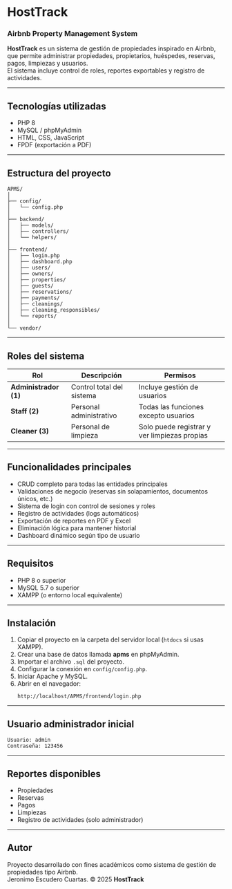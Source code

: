 # HostTrack
### Airbnb Property Management System

**HostTrack** es un sistema de gestión de propiedades inspirado en Airbnb, que permite administrar propiedades, propietarios, huéspedes, reservas, pagos, limpiezas y usuarios.  
El sistema incluye control de roles, reportes exportables y registro de actividades.

---

## Tecnologías utilizadas

- PHP 8  
- MySQL / phpMyAdmin  
- HTML, CSS, JavaScript  
- FPDF (exportación a PDF)

---

## Estructura del proyecto

```
APMS/
│
├── config/
│   └── config.php
│
├── backend/
│   ├── models/
│   ├── controllers/
│   └── helpers/
│
├── frontend/
│   ├── login.php
│   ├── dashboard.php
│   ├── users/
│   ├── owners/
│   ├── properties/
│   ├── guests/
│   ├── reservations/
│   ├── payments/
│   ├── cleanings/
│   ├── cleaning_responsibles/
│   └── reports/
│
└── vendor/
```

---

## Roles del sistema

| Rol | Descripción | Permisos |
|------|-------------|-----------|
| **Administrador (1)** | Control total del sistema | Incluye gestión de usuarios |
| **Staff (2)** | Personal administrativo | Todas las funciones excepto usuarios |
| **Cleaner (3)** | Personal de limpieza | Solo puede registrar y ver limpiezas propias |

---

## Funcionalidades principales

- CRUD completo para todas las entidades principales  
- Validaciones de negocio (reservas sin solapamientos, documentos únicos, etc.)  
- Sistema de login con control de sesiones y roles  
- Registro de actividades (logs automáticos)  
- Exportación de reportes en PDF y Excel  
- Eliminación lógica para mantener historial  
- Dashboard dinámico según tipo de usuario  

---

## Requisitos

- PHP 8 o superior  
- MySQL 5.7 o superior  
- XAMPP (o entorno local equivalente)

---

## Instalación

1. Copiar el proyecto en la carpeta del servidor local (`htdocs` si usas XAMPP).  
2. Crear una base de datos llamada **apms** en phpMyAdmin.  
3. Importar el archivo `.sql` del proyecto.  
4. Configurar la conexión en `config/config.php`.  
5. Iniciar Apache y MySQL.  
6. Abrir en el navegador:
   ```
   http://localhost/APMS/frontend/login.php
   ```

---

## Usuario administrador inicial

```
Usuario: admin
Contraseña: 123456
```

---

## Reportes disponibles

- Propiedades  
- Reservas  
- Pagos  
- Limpiezas  
- Registro de actividades (solo administrador)

---

## Autor

Proyecto desarrollado con fines académicos como sistema de gestión de propiedades tipo Airbnb.  
Jeronimo Escudero Cuartas.
© 2025 **HostTrack**

